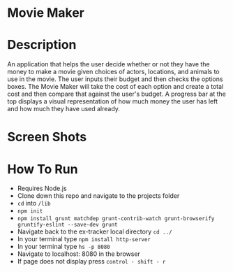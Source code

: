 # Movie Maker

# Description

An application that helps the user decide whether or not they have the money to make a movie given choices of actors, locations, and animals to use in the movie.  The user inputs their budget and then checks the options boxes.  The Movie Maker will take the cost of each option and create a total cost and then compare that against the user's budget.  A progress bar at the top displays a visual representation of how much money the user has left and how much they have used already.

# Screen Shots

# How To Run

- Requires Node.js
- Clone down this repo and navigate to the projects folder
- ``` cd ``` into ``` /lib ```
- ``` npm init ```
- ``npm install grunt matchdep grunt-contrib-watch grunt-browserify gruntify-eslint --save-dev
grunt``
- Navigate back to the ex-tracker local directory ``` cd ../ ```
- In your terminal type ``` npm install http-server ```
- In your terminal type ``` hs -p 8080 ```
- Navigate to localhost: 8080 in the browser
- If page does not display press ``` control - shift - r ```
